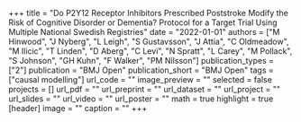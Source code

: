 +++
title = "Do P2Y12 Receptor Inhibitors Prescribed Poststroke Modify the Risk of Cognitive Disorder or Dementia? Protocol for a Target Trial Using Multiple National Swedish Registries"
date = "2022-01-01"
authors = ["M Hinwood", "J Nyberg", "L Leigh", "S Gustavsson", "J Attia", "C Oldmeadow", "M Ilicic", "T Linden", "D Aberg", "C Levi", "N Spratt", "L Carey", "M Pollack", "S Johnson", "GH Kuhn", "F Walker", "PM Nilsson"]
publication_types = ["2"]
publication = "BMJ Open"
publication_short = "BMJ Open"
tags = ["causal modelling"]
url_code = ""
image_preview = ""
selected = false
projects = []
url_pdf = ""
url_preprint = ""
url_dataset = ""
url_project = ""
url_slides = ""
url_video = ""
url_poster = ""
math = true
highlight = true
[header]
image = ""
caption = ""
+++
